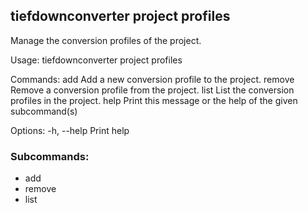 ## tiefdownconverter project profiles

Manage the conversion profiles of the project.

Usage: tiefdownconverter project profiles <COMMAND>

Commands:
  add     Add a new conversion profile to the project.
  remove  Remove a conversion profile from the project.
  list    List the conversion profiles in the project.
  help    Print this message or the help of the given subcommand(s)

Options:
  -h, --help  Print help

### Subcommands:
- add
- remove
- list

